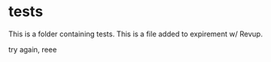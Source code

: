# tests

This is a folder containing tests.  This is a file added to expirement w/ Revup.

try again, reee
